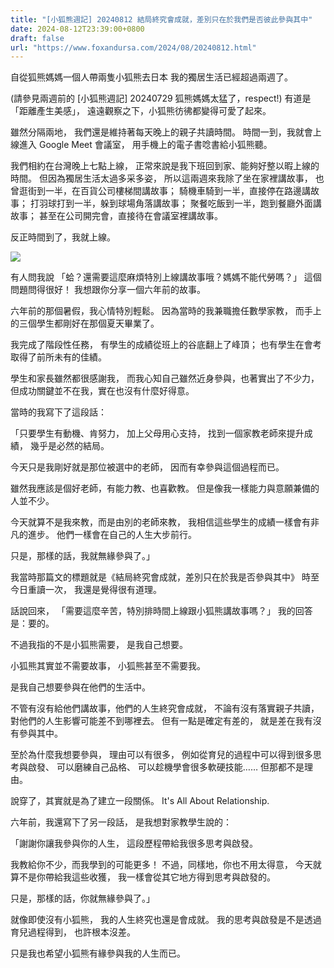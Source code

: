 ```yaml
---
title: "[小狐熊週記] 20240812 結局終究會成就，差別只在於我們是否彼此參與其中"
date: 2024-08-12T23:39:00+0800
draft: false
url: "https://www.foxandursa.com/2024/08/20240812.html"
---
```


自從狐熊媽媽一個人帶兩隻小狐熊去日本
我的獨居生活已經超過兩週了。

(請參見兩週前的 [小狐熊週記] 20240729 狐熊媽媽太猛了，respect!)
有道是「距離產生美感」， 
遠遠觀察之下，小狐熊彷彿都變得可愛了起來。 

雖然分隔兩地， 
我們還是維持著每天晚上的親子共讀時間。 
時間一到，我就會上線進入 Google Meet 會議室， 
用手機上的電子書唸書給小狐熊聽。 

我們相約在台灣晚上七點上線， 
正常來說是我下班回到家、能夠好整以暇上線的時間。 
但因為獨居生活太過多采多姿， 
所以這兩週來我除了坐在家裡講故事， 
也曾逛街到一半，在百貨公司樓梯間講故事； 
騎機車騎到一半，直接停在路邊講故事； 
打羽球打到一半，躲到球場角落講故事； 
聚餐吃飯到一半，跑到餐廳外面講故事； 
甚至在公司開完會，直接待在會議室裡講故事。 

反正時間到了，我就上線。 


![]($https://blogger.googleusercontent.com/img/b/R29vZ2xl/AVvXsEhoRMG9DQz_cikaE0xSbpovkbo-g6OTNDZr1v2WdEelpUIZ3oowP7xJ_dg-aCFGq2yAUmJei-CiJXXkWsdYA0e1R3dK5KM9AwzNTE44tun3MUborcNMB3wBRblmnk35hJwsTfBjBFyeZxGUFwoNUqdN_Y0wvU4tl0Y-tmE_aKwJvvZ6Mx0Ps_iIKYSq7T4/s320/image.png)




有人問我說 
「蛤？還需要這麼麻煩特別上線講故事哦？媽媽不能代勞嗎？」 
這個問題問得很好！ 
我想跟你分享一個六年前的故事。 

六年前的那個暑假，我心情特別輕鬆。 
因為當時的我兼職擔任數學家教， 
而手上的三個學生都剛好在那個夏天畢業了。 

我完成了階段性任務， 
有學生的成績從班上的谷底翻上了峰頂； 
也有學生在會考取得了前所未有的佳績。 

學生和家長雖然都很感謝我， 
而我心知自己雖然近身參與，也著實出了不少力， 
但成功關鍵並不在我，實在也沒有什麼好得意。 

當時的我寫下了這段話：

「只要學生有動機、肯努力，
加上父母用心支持， 
找到一個家教老師來提升成績，
幾乎是必然的結局。 

今天只是我剛好就是那位被選中的老師， 
因而有幸參與這個過程而已。 

雖然我應該是個好老師，有能力教、也喜歡教。 
但是像我一樣能力與意願兼備的人並不少。 

今天就算不是我來教，而是由別的老師來教， 
我相信這些學生的成績一樣會有非凡的進步。 
他們一樣會在自己的人生大步前行。 

只是，那樣的話，我就無緣參與了。」

我當時那篇文的標題就是《結局終究會成就，差別只在於我是否參與其中》 
時至今日重讀一次， 
我還是覺得很有道理。

話說回來， 
「需要這麼辛苦，特別排時間上線跟小狐熊講故事嗎？」 
我的回答是：要的。 

不過我指的不是小狐熊需要， 
是我自己想要。 

小狐熊其實並不需要故事， 
小狐熊甚至不需要我。 

是我自己想要參與在他們的生活中。 

不管有沒有給他們講故事，他們的人生終究會成就， 
不論有沒有落實親子共讀，對他們的人生影響可能差不到哪裡去。 
但有一點是確定有差的， 
就是差在我有沒有參與其中。 

至於為什麼我想要參與， 
理由可以有很多， 
例如從育兒的過程中可以得到很多思考與啟發、 
可以磨練自己品格、 
可以趁機學會很多軟硬技能…… 
但那都不是理由。 

說穿了，其實就是為了建立一段關係。 
It's All About Relationship. 

六年前，我還寫下了另一段話， 
是我想對家教學生說的：

「謝謝你讓我參與你的人生， 
這段歷程帶給我很多思考與啟發。 

我教給你不少，而我學到的可能更多！ 
不過，同樣地，你也不用太得意， 
今天就算不是你帶給我這些收獲， 
我一樣會從其它地方得到思考與啟發的。 

只是，那樣的話，你就無緣參與了。」

就像即使沒有小狐熊， 
我的人生終究也還是會成就。
我的思考與啟發是不是透過育兒過程得到，
也許根本沒差。

只是我也希望小狐熊有緣參與我的人生而已。


